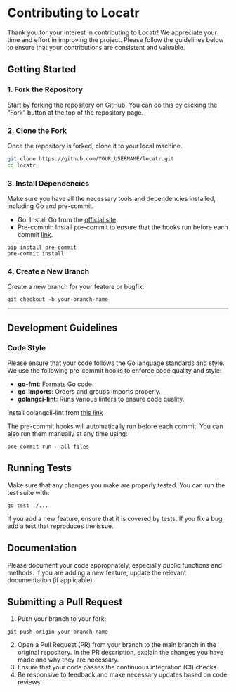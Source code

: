 # Contributing to Locatr

Thank you for your interest in contributing to Locatr! We appreciate your time and effort in improving the project. Please follow the guidelines below to ensure that your contributions are consistent and valuable.

## Getting Started

### 1. Fork the Repository
Start by forking the repository on GitHub. You can do this by clicking the “Fork” button at the top of the repository page.

### 2. Clone the Fork
Once the repository is forked, clone it to your local machine.

```bash
git clone https://github.com/YOUR_USERNAME/locatr.git
cd locatr
```

### 3. Install Dependencies
Make sure you have all the necessary tools and dependencies installed, including Go and pre-commit.
- Go: Install Go from the [official site](https://go.dev/doc/install).
- Pre-commit: Install pre-commit to ensure that the hooks run before each commit [link](https://pre-commit.com/#install).
```
pip install pre-commit
pre-commit install
```

### 4. Create a New Branch
Create a new branch for your feature or bugfix.
```
git checkout -b your-branch-name
```
---
## Development Guidelines
### Code Style
Please ensure that your code follows the Go language standards and style. We use the following pre-commit hooks to enforce code quality and style:

- **go-fmt**: Formats Go code.
- **go-imports**: Orders and groups imports properly.
- **golangci-lint**: Runs various linters to ensure code quality.

Install golangcli-lint from [this link](https://golangci-lint.run/)

The pre-commit hooks will automatically run before each commit. You can also run them manually at any time using:

```
pre-commit run --all-files
```

## Running Tests
Make sure that any changes you make are properly tested. You can run the test suite with:
```
go test ./...
```
If you add a new feature, ensure that it is covered by tests. If you fix a bug, add a test that reproduces the issue.

## Documentation
Please document your code appropriately, especially public functions and methods. If you are adding a new feature, update the relevant documentation (if applicable).

## Submitting a Pull Request
1. Push your branch to your fork:
```
git push origin your-branch-name
```
2. Open a Pull Request (PR) from your branch to the main branch in the original repository. In the PR description, explain the changes you have made and why they are necessary.
3. Ensure that your code passes the continuous integration (CI) checks.
4. Be responsive to feedback and make necessary updates based on code reviews.